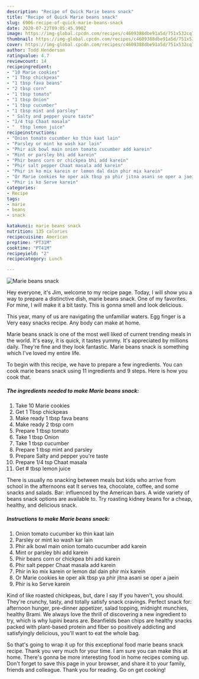 ```yaml
---
description: "Recipe of Quick Marie beans snack"
title: "Recipe of Quick Marie beans snack"
slug: 6906-recipe-of-quick-marie-beans-snack
date: 2020-07-22T09:05:45.990Z
image: https://img-global.cpcdn.com/recipes/c4609388dbe91a5d/751x532cq70/marie-beans-snack-recipe-main-photo.jpg
thumbnail: https://img-global.cpcdn.com/recipes/c4609388dbe91a5d/751x532cq70/marie-beans-snack-recipe-main-photo.jpg
cover: https://img-global.cpcdn.com/recipes/c4609388dbe91a5d/751x532cq70/marie-beans-snack-recipe-main-photo.jpg
author: Todd Henderson
ratingvalue: 4.7
reviewcount: 14
recipeingredient:
- "10 Marie cookies"
- "1 Tbsp chickpeas"
- "1 tbsp fava beans"
- "2 tbsp corn"
- "1 tbsp tomato"
- "1 tbsp Onion"
- "1 tbsp cucumber"
- "1 tbsp mint and parsley"
- " Salty and pepper youre taste"
- "1/4 tsp Chaat masala"
- "  tbsp lemon juice"
recipeinstructions:
- "Onion tomato cucumber ko thin kaat lain"
- "Parsley or mint ko wash kar lain"
- "Phir aik bowl main onion tomato cucumber add karein"
- "Mint or parsley bhi add karein"
- "Phir beans corn or chickpea bhi add karein"
- "Phir salt pepper Chaat masala add karein"
- "Phir in ko mix karein or lemon dal dain phir mix karein"
- "Or Marie cookies ke oper aik tbsp ya phir jitna asani se oper a jaein"
- "Phir is ko Serve karein"
categories:
- Recipe
tags:
- marie
- beans
- snack

katakunci: marie beans snack 
nutrition: 135 calories
recipecuisine: American
preptime: "PT31M"
cooktime: "PT41M"
recipeyield: "2"
recipecategory: Lunch

---
```



![Marie beans snack](https://img-global.cpcdn.com/recipes/c4609388dbe91a5d/751x532cq70/marie-beans-snack-recipe-main-photo.jpg)

Hey everyone, it's Jim, welcome to my recipe page. Today, I will show you a way to prepare a distinctive dish, marie beans snack. One of my favorites. For mine, I will make it a bit tasty. This is gonna smell and look delicious.

This year, many of us are navigating the unfamiliar waters. Egg finger is a Very easy snacks recipe. Any body can make at home.

Marie beans snack is one of the most well liked of current trending meals in the world. It's easy, it is quick, it tastes yummy. It's appreciated by millions daily. They're fine and they look fantastic. Marie beans snack is something which I've loved my entire life.


To begin with this recipe, we have to prepare a few ingredients. You can cook marie beans snack using 11 ingredients and 9 steps. Here is how you cook that.

<!--inarticleads1-->

##### The ingredients needed to make Marie beans snack:

1. Take 10 Marie cookies
1. Get 1 Tbsp chickpeas
1. Make ready 1 tbsp fava beans
1. Make ready 2 tbsp corn
1. Prepare 1 tbsp tomato
1. Take 1 tbsp Onion
1. Take 1 tbsp cucumber
1. Prepare 1 tbsp mint and parsley
1. Prepare  Salty and pepper you&#39;re taste
1. Prepare 1/4 tsp Chaat masala
1. Get  # tbsp lemon juice


There is usually no snacking between meals but kids who arrive from school in the afternoons eat It serves tea, chocolate, coffee, and some snacks and salads. Bar: influenced by the American bars. A wide variety of beans snack options are available to. Try roasting kidney beans for a cheap, healthy, and delicious snack. 

<!--inarticleads2-->

##### Instructions to make Marie beans snack:

1. Onion tomato cucumber ko thin kaat lain
1. Parsley or mint ko wash kar lain
1. Phir aik bowl main onion tomato cucumber add karein
1. Mint or parsley bhi add karein
1. Phir beans corn or chickpea bhi add karein
1. Phir salt pepper Chaat masala add karein
1. Phir in ko mix karein or lemon dal dain phir mix karein
1. Or Marie cookies ke oper aik tbsp ya phir jitna asani se oper a jaein
1. Phir is ko Serve karein


Kind of like roasted chickpeas, but, dare I say If you haven&#39;t, you should. They&#39;re crunchy, tasty, and totally satisfy snack cravings. Perfect snack for: afternoon hunger, pre-dinner appetizer, salad topping, midnight munchies, healthy Brami. We always love the thrill of discovering a new ingredient to try, which is why lupini beans are. Beanfields bean chips are healthy snacks packed with plant-based protein and fiber so positively addicting and satisfyingly delicious, you&#39;ll want to eat the whole bag. 

So that's going to wrap it up for this exceptional food marie beans snack recipe. Thank you very much for your time. I am sure you can make this at home. There's gonna be more interesting food in home recipes coming up. Don't forget to save this page in your browser, and share it to your family, friends and colleague. Thank you for reading. Go on get cooking!
